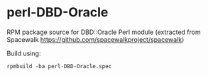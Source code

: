 perl-DBD-Oracle
===============

RPM package source for DBD::Oracle Perl module
(extracted from Spacewalk
https://github.com/spacewalkproject/spacewalk)

Build using:

```
rpmbuild -ba perl-DBD-Oracle.spec
```
